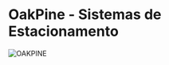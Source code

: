 # OakPine - Sistemas de Estacionamento
![OAKPINE](https://user-images.githubusercontent.com/88223522/138976800-764f8814-485e-4adf-a8cc-082314f439e9.png)
